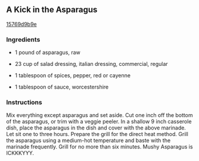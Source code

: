 ## A Kick in the Asparagus

[15769d9b9e](http://www.food.com/recipe/a-kick-in-the-asparagus-124597)

### Ingredients

 - 1 pound of asparagus, raw

 - 23 cup of salad dressing, italian dressing, commercial, regular

 - 1 tablespoon of spices, pepper, red or cayenne

 - 1 tablespoon of sauce, worcestershire

### Instructions

Mix everything except asparagus and set aside. Cut one inch off the bottom of the asparagus, or trim with a veggie peeler. In a shallow 9 inch casserole dish, place the asparagus in the dish and cover with the above marinade. Let sit one to three hours. Prepare the grill for the direct heat method. Grill the asparagus using a medium-hot temperature and baste with the marinade frequently. Grill for no more than six minutes. Mushy Asparagus is ICKKKYYY.